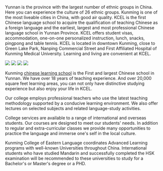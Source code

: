 Yunnan is the province with the largest number of ethnic groups in China. Here you can experience the culture of 26 ethnic groups. Kunming is one of the most liveable cities in China, with good air quality. KCEL is the first Chinese language school to acquire the qualification of teaching Chinese as a foreign language and the earliest, largest and most professional Chinese language school in Yunnan Province. KCEL offers student visas, accommodation, one-on-one personalized instruction, lunch, snacks, pingpong and table tennis. KCEL is located in downtown Kunming, close to Green Lake Park, Nanping Commercial Street and First Affiliated Hospital of Kunming Medical University. Learning and living are convenient at KCEL.

<img src="https://www.learnchineseinkunming.com/uploads/image/20180419/18/best-place-to-learn-chinese_300x300.jpg"/>

<img src="https://www.learnchineseinkunming.com/uploads/image/20180419/18/chinese-cluture-learning_300x300.jpg"/>

<img src="https://www.learnchineseinkunming.com/uploads/image/20180419/18/kcel-program_300x300.jpg"/>

<img src="https://www.learnchineseinkunming.com/uploads/image/20180419/18/rest-corner_300x300.jpg"/>




Kunming <a href="https://www.learnchineseinkunming.com/"/>chinese learning school</a> is the First and largest Chinese school in Yunnan. We have over 18 years of teaching experience. And over 20,000 square feet learning areas, you can not only have distinctive studying experience but also enjoy your life in KCEL. 

Our college employs professional teachers who use the latest teaching methodology supported by a conducive learning environment. We also offer lectures on selected subjects and related language-study activities.

College services are available to a range of international and overseas students. Our courses are designed to meet our students' needs. In addition to regular and extra-curricular classes we provide many opportunities to practice the language and immerse one's self in the local culture.

Kunming College of Eastern Language coordinates Advanced Learning programs with well-known Universities throughout China. International students who have studied Mandarin and successfully completed the HSK examination will be recommended to these universities to study for a Bachelor's or Master's degree or a PHD.
